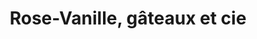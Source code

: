 ---
title: "Rose-Vanille, gâteaux et cie"
url: /trois-rivieres/rose-vanille-gateaux-et-cie/
shop: pastry
---